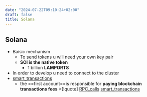 ```yaml
---
date: "2024-07-22T09:10:24+02:00"
draft: false
title: Solana
---
```


## Solana

-   Baisic mechanism
    -   To send tokens u will need your own key pair
    -   **SOl is the native token**
        -   1 billion **LAMPORTS**
-   In order to develop u need to connect to the cluster
-   [smart_transactions](/smart_transactions)
    -   the ==first account==is responsible for **paying blockchain
        transactions fees** >\[!quote\]
        [RPC_calls](/RPC_calls)
        [smart_transactions](/smart_transactions)
